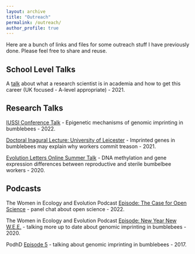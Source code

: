 ```yaml
---
layout: archive
title: "Outreach"
permalink: /outreach/
author_profile: true
---
```


Here are a bunch of links and files for some outreach stuff I have previously done. Please feel free to share and reuse.

<h2>School Level Talks</h2>

A [talk](https://drive.google.com/file/d/1j0hzyMpm5l7EENQY6FEbpzYwk-Jmju-A/view?usp=sharing) about what a research scientist is in academia and how to get this career (UK focused - A-level appropriate) - 2021.


<h2>Research Talks</h2>

[IUSSI Conference Talk](https://drive.google.com/file/d/1KOkr_Z9SRdeETmTzohXJey66G6bj_rkw/view?usp=sharing) - Epigenetic mechanisms of genomic imprinting in bumblebees - 2022.

[Doctoral Inagural Lecture: University of Leicester](https://www.youtube.com/watch?v=mK8orMPBmFk) - Imprinted genes in bumblebees may explain why workers commit treason - 2021.

[Evolution Letters Online Summer Talk](https://www.youtube.com/watch?v=D0ZQMQgx2Dw) - DNA methylation and gene expression differences between reproductive and sterile bumbelbee workers - 2020.


<h2>Podcasts</h2>

The Women in Ecology and Evolution Podcast [Episode: The Case for Open Science](https://www.theweepodcast.org/podcast/episode/796644a1/the-case-for-open-science) - panel chat about open science - 2022.

The Women in Ecology and Evolution Podcast [Episode: New Year New W.E.E.](https://www.theweepodcast.org/podcast/episode/480d248f/new-year-new-wee) - talking more up to date about genomic imprinting in bumblebees - 2020.

PodhD [Episode 5](https://soundcloud.com/user-711798858/podhd-episode-5) - talking about genomic imprinting in bumblebees - 2017.
